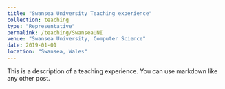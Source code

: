```yaml
---
title: "Swansea University Teaching experience"
collection: teaching
type: "Representative"
permalink: /teaching/SwanseaUNI
venue: "Swansea University, Computer Science"
date: 2019-01-01
location: "Swansea, Wales"
---
```


This is a description of a teaching experience. You can use markdown like any other post.

